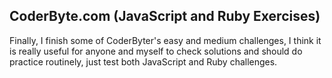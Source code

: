 ## CoderByte.com (JavaScript and Ruby Exercises)

Finally, I finish some of CoderByter's easy and medium challenges, I think it is really useful for anyone and myself to check solutions and should do practice routinely, just test both JavaScript and Ruby challenges. 

